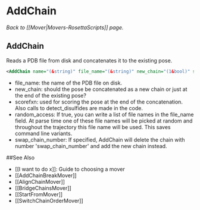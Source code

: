 # AddChain
*Back to [[Mover|Movers-RosettaScripts]] page.*
## AddChain

Reads a PDB file from disk and concatenates it to the existing pose.

```xml
<AddChain name="(&string)" file_name="(&string)" new_chain="(1&bool)" scorefxn="(score12 &string)" random_access="(0&bool)" swap_chain_number="(0 &Size)"/>
```

-   file\_name: the name of the PDB file on disk.
-   new\_chain: should the pose be concatenated as a new chain or just at the end of the existing pose?
-   scorefxn: used for scoring the pose at the end of the concatenation. Also calls to detect\_disulfides are made in the code.
-   random\_access: If true, you can write a list of file names in the file\_name field. At parse time one of these file names will be picked at random and throughout the trajectory this file name will be used. This saves command line variants.
-   swap\_chain\_number: If specified, AddChain will delete the chain with number 'swap\_chain\_number' and add the new chain instead.


##See Also

* [[I want to do x]]: Guide to choosing a mover
* [[AddChainBreakMover]]
* [[AlignChainMover]]
* [[BridgeChainsMover]]
* [[StartFromMover]]
* [[SwitchChainOrderMover]]
